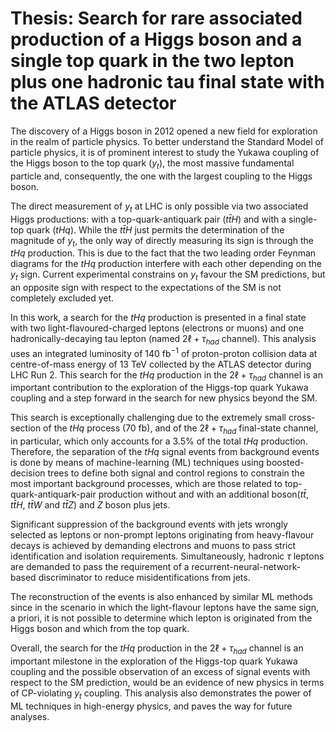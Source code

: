 # Thesis: Search for rare associated production of a Higgs boson and a single top quark in the two lepton plus one hadronic tau final state with the ATLAS detector

The discovery of a Higgs boson in 2012 opened a new field for exploration in the realm of particle physics. To better understand the Standard Model of particle physics, it is of prominent interest to study the Yukawa coupling of the Higgs boson to the top quark ($`y_{t}`$), the most massive fundamental particle and, consequently, the one with the largest coupling to the Higgs boson.

The direct measurement of $y_{t}$ at LHC is only possible via two associated Higgs productions: with a top-quark-antiquark pair ($`t\bar{t}H`$) and with a single-top quark ($tHq$). While the $t\bar{t}H$ just permits the determination of the magnitude of $`y_{t}`$, the only way of directly measuring its sign is through the $tHq$ production. This is due to the fact that the two leading order Feynman diagrams for the $tHq$ production interfere with each other depending on the $y_{t}$ sign. Current experimental constrains on $y_{t}$ favour the SM predictions, but an opposite sign with respect to the expectations of the SM is not completely excluded yet.

In this work, a search for the $tHq$ production is presented in a final state with two light-flavoured-charged leptons (electrons or muons) and one hadronically-decaying tau lepton (named $2\ell+\tau_{had}$ channel). This analysis uses an integrated luminosity of 140 fb$^{-1}$ of proton-proton collision data at centre-of-mass energy of 13 TeV collected by the ATLAS detector during LHC Run 2.  This search for the $tHq$ production in the $2\ell+\tau_{had}$ channel is an important contribution to the exploration of the Higgs-top quark Yukawa coupling and a step forward in the search for new physics beyond the SM.

This search is exceptionally challenging due to the extremely small cross-section of the $tHq$ process (70 fb), and of the $2\ell+\tau_{had}$ final-state channel, in particular, which only accounts for a 3.5\% of the total $tHq$ production. Therefore, the separation of the $tHq$ signal events from background events is done by means of machine-learning (ML) techniques using boosted-decision trees to define both signal and control regions to constrain the most important background processes, which are those related to top-quark-antiquark-pair production without and with an additional boson($t\bar{t}$, $t\bar{t}H$, $t\bar{t}W$ and $t\bar{t}Z$) and $Z$ boson plus jets.

Significant suppression of the background events with jets wrongly selected as leptons or non-prompt leptons originating from heavy-flavour decays is achieved by demanding electrons and muons to pass strict identification and isolation requirements. Simultaneously, hadronic $`\tau`$ leptons are demanded to pass the requirement of a recurrent-neural-network-based discriminator to reduce misidentifications from jets.

The reconstruction of the events is also enhanced by similar ML methods since in the scenario in which the light-flavour leptons have the same sign, a priori, it is not possible to determine which lepton is originated from the Higgs boson and which from the top quark.

Overall, the search for the $tHq$ production in the $2\ell+\tau_{had}$ channel is an important milestone in the exploration of the Higgs-top quark Yukawa coupling and the possible observation of an excess of signal events with respect to the SM prediction, would be an evidence of new physics in terms of CP-violating $y_{t}$ coupling. This analysis also demonstrates the power of ML techniques in high-energy physics, and paves the way for future analyses.

<!--
For corrections: The folder [TaggedVersions](https://gitlab.cern.ch/martinpa/Thesis/-/tree/master/TaggedVersions) contains different pdf versions of the thesis with the date in which they where uploaded and linenumbers.

To compile the thesis use :
 `pdflatex Thesis_main`
 `pdflatex Thesis_main`
 `bibtex Thesis_main` 


Structure and comments in the google doc [Tésis Pablo](https://docs.google.com/document/d/1T1lZr6PcvGLb45otwd3PxfvnDkrHU_tpNTIXtzvrZR4/edit?usp=sharing)


`thesis.py`: Script to modify thesis chapters to compile them individually or compile the entire thesis. It just comments or uncomments preambles in individual chapters.  Not really using this.

`source cleaner.sh `:  To clean unnecesary files
-->

